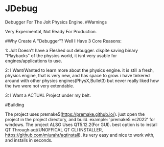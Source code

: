 # JDebug
Debugger For The Jolt Physics Engine.
#Warnings

Very Expermental, Not Ready For Production.

#Why Create A "Debugger"?
Well I Have 3 Core Reasons:

1: Jolt Doesn't have a Fleshed out debugger. dispite saving binary "Playbacks" of the physics world, it isnt very usable for engines/applications to use.

2: I Want/Wanted to learn more about the physics engine. it is still a fresh, physics engine, that is very new, and has space to grow. i have tinkered around with
other physics engines(PhysX,Bullet3) but never really liked how the two were not very extendable. 

3: I Want a ACTUAL Project under my belt. 

#Building 

The project uses premake5(https://premake.github.io/). just open the project in the project directory, and build. example: 'premake5 vs2022' for windows.
The project ALSO Uses QT5.12.2(For GUI). best option is to install QT Through aqt(UNOFFICAL QT CLI INSTALLER, https://github.com/miurahr/aqtinstall). its very easy and nice to work with, and installs in seconds.
